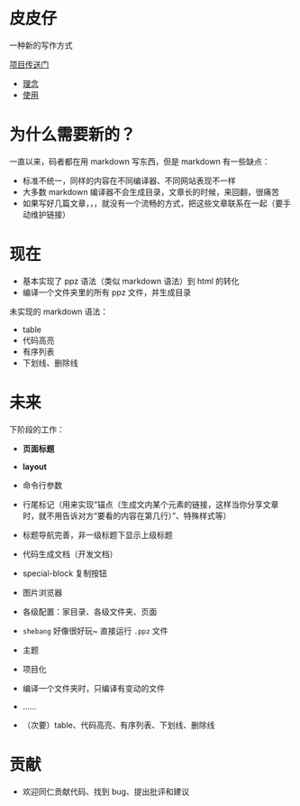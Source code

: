 # 皮皮仔
一种新的写作方式

[项目传送门](https://github.com/daGaiGuanYu/ppz)

+ [理念](https://dagaiguanyu.github.io/ppz/doc.pp/doc/%E7%90%86%E5%BF%B5.html)
+ [使用](https://dagaiguanyu.github.io/ppz/doc.pp/doc/%E4%BD%BF%E7%94%A8.html)

# 为什么需要新的？
一直以来，码者都在用 markdown 写东西，但是 markdown 有一些缺点：
+ 标准不统一，同样的内容在不同编译器、不同网站表现不一样
+ 大多数 markdown 编译器不会生成目录，文章长的时候，来回翻，很痛苦
+ 如果写好几篇文章，，，就没有一个流畅的方式，把这些文章联系在一起（要手动维护链接）

# 现在
+ 基本实现了 ppz 语法（类似 markdown 语法）到 html 的转化
+ 编译一个文件夹里的所有 ppz 文件，并生成目录

未实现的 markdown 语法：
+ table
+ 代码高亮
+ 有序列表
+ 下划线、删除线

# 未来
下阶段的工作：
+ **页面标题**
+ **layout**

+ 命令行参数
+ 行尾标记（用来实现“锚点（生成文内某个元素的链接，这样当你分享文章时，就不用告诉对方“要看的内容在第几行）”、特殊样式等）
+ 标题导航完善，非一级标题下显示上级标题

+ 代码生成文档（开发文档）

+ special-block 复制按钮
+ 图片浏览器

+ 各级配置：家目录、各级文件夹、页面
+ ```shebang``` 好像很好玩~ 直接运行 ```.ppz``` 文件
+ 主题

+ 项目化
+ 编译一个文件夹时，只编译有变动的文件

+ ......
+ （次要）table、代码高亮、有序列表、下划线、删除线

# 贡献
+ 欢迎同仁贡献代码、找到 bug、提出批评和建议
